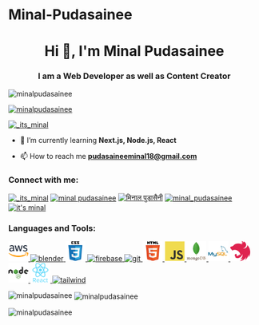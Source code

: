 # Minal-Pudasainee
<h1 align="center">Hi 👋, I'm Minal Pudasainee</h1>
<h3 align="center">I am a Web Developer as well as Content Creator</h3>

<p align="left"> <img src="https://komarev.com/ghpvc/?username=minalpudasainee&label=Profile%20views&color=0e75b6&style=flat" alt="minalpudasainee" /> </p>

<p align="left"> <a href="https://github.com/ryo-ma/github-profile-trophy"><img src="https://github-profile-trophy.vercel.app/?username=minalpudasainee" alt="minalpudasainee" /></a> </p>

<p align="left"> <a href="https://twitter.com/_its_minal" target="blank"><img src="https://img.shields.io/twitter/follow/_its_minal?logo=twitter&style=for-the-badge" alt="_its_minal" /></a> </p>

- 🌱 I’m currently learning **Next.js, Node.js, React**

- 📫 How to reach me **pudasaineeminal18@gmail.com**

<h3 align="left">Connect with me:</h3>
<p align="left">
<a href="https://twitter.com/_its_minal" target="blank"><img align="center" src="https://raw.githubusercontent.com/rahuldkjain/github-profile-readme-generator/master/src/images/icons/Social/twitter.svg" alt="_its_minal" height="30" width="40" /></a>
<a href="https://linkedin.com/in/minal pudasainee" target="blank"><img align="center" src="https://raw.githubusercontent.com/rahuldkjain/github-profile-readme-generator/master/src/images/icons/Social/linked-in-alt.svg" alt="minal pudasainee" height="30" width="40" /></a>
<a href="https://fb.com/मिनाल पुडासैनी" target="blank"><img align="center" src="https://raw.githubusercontent.com/rahuldkjain/github-profile-readme-generator/master/src/images/icons/Social/facebook.svg" alt="मिनाल पुडासैनी" height="30" width="40" /></a>
<a href="https://instagram.com/minal_pudasainee" target="blank"><img align="center" src="https://raw.githubusercontent.com/rahuldkjain/github-profile-readme-generator/master/src/images/icons/Social/instagram.svg" alt="minal_pudasainee" height="30" width="40" /></a>
<a href="https://www.youtube.com/c/it's minal" target="blank"><img align="center" src="https://raw.githubusercontent.com/rahuldkjain/github-profile-readme-generator/master/src/images/icons/Social/youtube.svg" alt="it's minal" height="30" width="40" /></a>
</p>

<h3 align="left">Languages and Tools:</h3>
<p align="left"> <a href="https://aws.amazon.com" target="_blank" rel="noreferrer"> <img src="https://raw.githubusercontent.com/devicons/devicon/master/icons/amazonwebservices/amazonwebservices-original-wordmark.svg" alt="aws" width="40" height="40"/> </a> <a href="https://www.blender.org/" target="_blank" rel="noreferrer"> <img src="https://download.blender.org/branding/community/blender_community_badge_white.svg" alt="blender" width="40" height="40"/> </a> <a href="https://www.w3schools.com/css/" target="_blank" rel="noreferrer"> <img src="https://raw.githubusercontent.com/devicons/devicon/master/icons/css3/css3-original-wordmark.svg" alt="css3" width="40" height="40"/> </a> <a href="https://firebase.google.com/" target="_blank" rel="noreferrer"> <img src="https://www.vectorlogo.zone/logos/firebase/firebase-icon.svg" alt="firebase" width="40" height="40"/> </a> <a href="https://git-scm.com/" target="_blank" rel="noreferrer"> <img src="https://www.vectorlogo.zone/logos/git-scm/git-scm-icon.svg" alt="git" width="40" height="40"/> </a> <a href="https://www.w3.org/html/" target="_blank" rel="noreferrer"> <img src="https://raw.githubusercontent.com/devicons/devicon/master/icons/html5/html5-original-wordmark.svg" alt="html5" width="40" height="40"/> </a> <a href="https://developer.mozilla.org/en-US/docs/Web/JavaScript" target="_blank" rel="noreferrer"> <img src="https://raw.githubusercontent.com/devicons/devicon/master/icons/javascript/javascript-original.svg" alt="javascript" width="40" height="40"/> </a> <a href="https://www.mongodb.com/" target="_blank" rel="noreferrer"> <img src="https://raw.githubusercontent.com/devicons/devicon/master/icons/mongodb/mongodb-original-wordmark.svg" alt="mongodb" width="40" height="40"/> </a> <a href="https://www.mysql.com/" target="_blank" rel="noreferrer"> <img src="https://raw.githubusercontent.com/devicons/devicon/master/icons/mysql/mysql-original-wordmark.svg" alt="mysql" width="40" height="40"/> </a> <a href="https://nestjs.com/" target="_blank" rel="noreferrer"> <img src="https://raw.githubusercontent.com/devicons/devicon/master/icons/nestjs/nestjs-plain.svg" alt="nestjs" width="40" height="40"/> </a> <a href="https://nodejs.org" target="_blank" rel="noreferrer"> <img src="https://raw.githubusercontent.com/devicons/devicon/master/icons/nodejs/nodejs-original-wordmark.svg" alt="nodejs" width="40" height="40"/> </a> <a href="https://reactjs.org/" target="_blank" rel="noreferrer"> <img src="https://raw.githubusercontent.com/devicons/devicon/master/icons/react/react-original-wordmark.svg" alt="react" width="40" height="40"/> </a> <a href="https://tailwindcss.com/" target="_blank" rel="noreferrer"> <img src="https://www.vectorlogo.zone/logos/tailwindcss/tailwindcss-icon.svg" alt="tailwind" width="40" height="40"/> </a> </p>

<p><img align="left" src="https://github-readme-stats.vercel.app/api/top-langs?username=minalpudasainee&show_icons=true&locale=en&layout=compact" alt="minalpudasainee" /></p>

<p>&nbsp;<img align="center" src="https://github-readme-stats.vercel.app/api?username=minalpudasainee&show_icons=true&locale=en" alt="minalpudasainee" /></p>

<p><img align="center" src="https://github-readme-streak-stats.herokuapp.com/?user=minalpudasainee&" alt="minalpudasainee" /></p>
